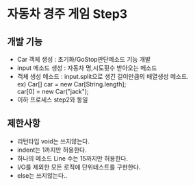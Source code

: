 # 자동차 경주 게임 Step3
## 개발 기능
* Car 객체 생성 : 초기화/GoStop판단메소드 기능 개발
* input 메소드 생성 : 자동차 명,시도횟수 받아오는 메소드
* 객체 생성 메소드 : input.split으로 생긴 길이만큼의 배열생성 메소드. <br> ex)
Car[] car = new Car[String.length]; <br>
car[0] = new Car("jack");
* 이하 프로세스 step2와 동일

## 제한사항
* 리턴타입 void는 쓰지않는다.
* indent는 1까지만 허용한다.
* 하나의 메소드 Line 수는 15까지만 허용한다.
* I/O를 제외한 모든 로직에 단위테스트를 구현한다.
* else는 쓰지않는다..